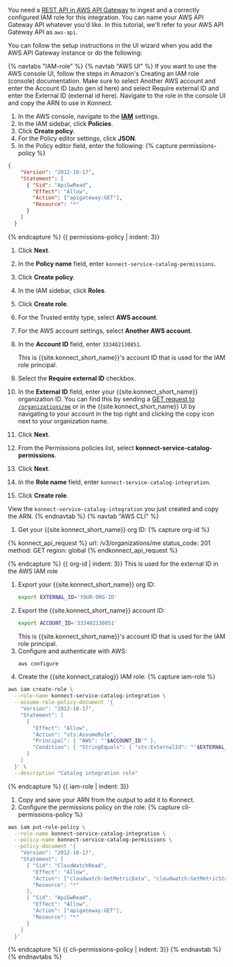 You need a [REST API in AWS API Gateway](https://docs.aws.amazon.com/apigateway/latest/developerguide/api-gateway-create-api-as-simple-proxy-for-http.html#api-gateway-create-api-as-simple-proxy-for-http-build) to ingest and a correctly configured IAM role for this integration. You can name your AWS API Gateway API whatever you'd like. In this tutorial, we'll refer to your AWS API Gateway API as `aws-api`.


You can follow the setup instructions in the UI wizard when you add the AWS API Gateway instance or do the following:

{% navtabs "IAM-role" %}
{% navtab "AWS UI" %}
If you want to use the AWS console UI, follow the steps in Amazon's Creating an IAM role (console) documentation. Make sure to select Another AWS account and enter the Account ID (auto gen id here) and select Require external ID and enter the External ID (external id here). Navigate to the role in the console UI and copy the ARN to use in Konnect.
1. In the AWS console, navigate to the [**IAM**](https://console.aws.amazon.com/iam/) settings.
1. In the IAM sidebar, click **Policies**.
1. Click **Create policy**.
1. For the Policy editor settings, click **JSON**.
1. In the Policy editor field, enter the following:
{% capture permissions-policy %}
```json
{
    "Version": "2012-10-17",
    "Statement": [
      { "Sid": "ApiGwRead",
        "Effect": "Allow",
        "Action": ["apigateway:GET"],
        "Resource": "*"
      }
    ]
  }
```
{% endcapture %}
{{ permissions-policy | indent: 3}}
1. Click **Next**.
1. In the **Policy name** field, enter `konnect-service-catalog-permissions`.
1. Click **Create policy**.
1. In the IAM sidebar, click **Roles**.
1. Click **Create role**.
1. For the Trusted entity type, select **AWS account**.
1. For the AWS account settings, select **Another AWS account**.
1. In the **Account ID** field, enter `333402130851`. 

   This is {{site.konnect_short_name}}'s account ID that is used for the IAM role principal.
1. Select the **Require external ID** checkbox.
1. In the **External ID** field, enter your {{site.konnect_short_name}} organization ID. You can find this by sending a [GET request to `/organizations/me`](/api/konnect/identity/#/operations/get-organizations-me) or in the {{site.konnect_short_name}} UI by navigating to your account in the top right and clicking the copy icon next to your organization name.
1. Click **Next**.
1. From the Permissions policies list, select **konnect-service-catalog-permissions**. 
1. Click **Next**.
1. In the **Role name** field, enter `konnect-service-catalog-integration`. 
1. Click **Create role**.

View the `konnect-service-catalog-integration` you just created and copy the ARN.
{% endnavtab %}
{% navtab "AWS CLI" %}
1. Get your {{site.konnect_short_name}} org ID:
{% capture org-id %}
<!--vale off-->
{% konnect_api_request %}
url: /v3/organizations/me
status_code: 201
method: GET
region: global
{% endkonnect_api_request %}
<!--vale on-->
{% endcapture %}
{{ org-id | indent: 3}}
   This is used for the external ID in the AWS IAM role
1. Export your {{site.konnect_short_name}} org ID:
   ```sh
   export EXTERNAL_ID='YOUR-ORG-ID'
   ```
1. Export the {{site.konnect_short_name}} account ID:
   ```sh
   export ACCOUNT_ID='333402130851'
   ```
   This is {{site.konnect_short_name}}'s account ID that is used for the IAM role principal.
1. Configure and authenticate with AWS:
   ```sh
   aws configure
   ```
1. Create the {{site.konnect_catalog}} IAM role:
{% capture iam-role %}
```sh
aws iam create-role \
  --role-name konnect-service-catalog-integration \
  --assume-role-policy-document '{
    "Version": "2012-10-17",
    "Statement": [
      {
        "Effect": "Allow",
        "Action": "sts:AssumeRole",
        "Principal": { "AWS": "'$ACCOUNT_ID'" },
        "Condition": { "StringEquals": { "sts:ExternalId": "'$EXTERNAL_ID'" } }
      }
    ]
  }' \
  --description "Catalog integration role"
```
{% endcapture %}
{{ iam-role | indent: 3}}
1. Copy and save your ARN from the output to add it to Konnect.
1. Configure the permissions policy on the role:
{% capture cli-permissions-policy %}
```sh
aws iam put-role-policy \
  --role-name konnect-service-catalog-integration \
  --policy-name konnect-service-catalog-permissions \
  --policy-document '{
    "Version": "2012-10-17",
    "Statement": [
      { "Sid": "CloudWatchRead",
        "Effect": "Allow",
        "Action": ["cloudwatch:GetMetricData", "cloudwatch:GetMetricStatistics"],
        "Resource": "*"
      },
      { "Sid": "ApiGwRead",
        "Effect": "Allow",
        "Action": ["apigateway:GET"],
        "Resource": "*"
      }
    ]
  }'
```
{% endcapture %}
{{ cli-permissions-policy | indent: 3}}
{% endnavtab %}
{% endnavtabs %}